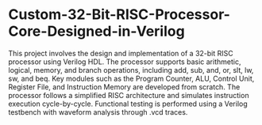 # Custom-32-Bit-RISC-Processor-Core-Designed-in-Verilog
This project involves the design and implementation of a 32-bit RISC processor using Verilog HDL. The processor supports basic arithmetic, logical, memory, and branch operations, including add, sub, and, or, slt, lw, sw, and beq. Key modules such as the Program Counter, ALU, Control Unit, Register File, and Instruction Memory are developed from scratch. The processor follows a simplified RISC architecture and simulates instruction execution cycle-by-cycle. Functional testing is performed using a Verilog testbench with waveform analysis through .vcd traces.
